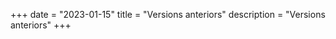 +++
date        = "2023-01-15"
title       = "Versions anteriors"
description = "Versions anteriors"
+++


